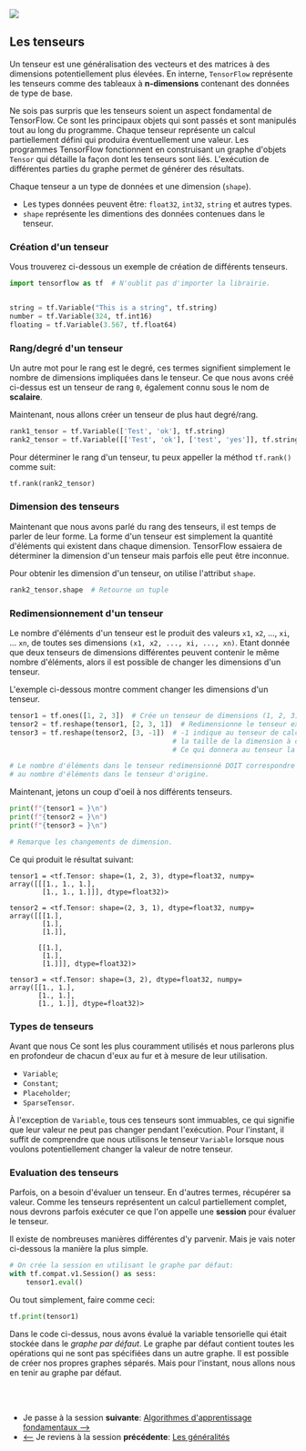 ![](https://img.shields.io/badge/lastest-2023--02--28-success)

## Les tenseurs
Un tenseur est une généralisation des vecteurs et des matrices à des dimensions potentiellement plus élevées. En interne, `TensorFlow` représente les tenseurs comme des tableaux à **n-dimensions** contenant des données de type de base. <br/>

Ne sois pas surpris que les tenseurs soient un aspect fondamental de TensorFlow. Ce sont les principaux objets qui sont passés et sont manipulés tout au long du programme. Chaque tenseur représente un calcul partiellement défini qui produira éventuellement une valeur. Les programmes TensorFlow fonctionnent en construisant un graphe d'objets `Tensor` qui détaille la façon dont les tenseurs sont liés.
L'exécution de différentes parties du graphe permet de générer des résultats.<br/>

Chaque tenseur a un type de données et une dimension (`shape`).
- Les types données peuvent être: `float32`, `int32`, `string` et autres types.
- `shape` représente les dimentions des données contenues dans le tenseur.

### Création d'un tenseur
Vous trouverez ci-dessous un exemple de création de différents tenseurs.

```python
import tensorflow as tf  # N'oublit pas d'importer la librairie.


string = tf.Variable("This is a string", tf.string)
number = tf.Variable(324, tf.int16)
floating = tf.Variable(3.567, tf.float64)

```

### Rang/degré d'un tenseur
Un autre mot pour le rang est le degré, ces termes signifient simplement le nombre de dimensions impliquées dans le tenseur. Ce que nous avons créé ci-dessus est un tenseur de rang `0`, également connu sous le nom de **scalaire**.<br/>

Maintenant, nous allons créer un tenseur de plus haut degré/rang.

```python
rank1_tensor = tf.Variable(['Test', 'ok'], tf.string)
rank2_tensor = tf.Variable([['Test', 'ok'], ['test', 'yes']], tf.string)

```

Pour déterminer le rang d'un tenseur, tu peux appeller la méthod `tf.rank()` comme suit:

```python
tf.rank(rank2_tensor)

```

### Dimension des tenseurs
Maintenant que nous avons parlé du rang des tenseurs, il est temps de parler de leur forme. La forme d'un tenseur est simplement la quantité d'éléments qui existent dans chaque dimension. TensorFlow essaiera de déterminer la dimension d'un tenseur mais parfois elle peut être inconnue.<br/>

Pour obtenir les dimension d'un tenseur, on utilise l'attribut `shape`.

```python
rank2_tensor.shape  # Retourne un tuple

```

### Redimensionnement d'un tenseur
Le nombre d'éléments d'un tenseur est le produit des valeurs `x1`, `x2`, ..., `xi`, ... `xn`, de toutes ses dimensions `(x1, x2, ..., xi, ..., xn)`. Etant donnée que deux tenseurs de dimensions différentes peuvent contenir le même nombre d'éléments, alors il est possible de changer les dimensions d'un tenseur. <br/>

L'exemple ci-dessous montre comment changer les dimensions d'un tenseur.

```python
tensor1 = tf.ones([1, 2, 3])  # Crée un tenseur de dimensions (1, 2, 3) remplit de 1.
tensor2 = tf.reshape(tensor1, [2, 3, 1])  # Redimensionne le tenseur existant en (2, 3, 1).
tensor3 = tf.reshape(tensor2, [3, -1])  # -1 indique au tenseur de calculer 
                                        # la taille de la dimension à cet endroit. 
                                        # Ce qui donnera au tenseur la forme [3, 3].

# Le nombre d'éléments dans le tenseur redimensionné DOIT correspondre 
# au nombre d'éléments dans le tenseur d'origine.

```

Maintenant, jetons un coup d'oeil à nos différents tenseurs.

```python
print(f"{tensor1 = }\n")
print(f"{tensor2 = }\n")
print(f"{tensor3 = }\n")

# Remarque les changements de dimension.

```

Ce qui produit le résultat suivant:

```
tensor1 = <tf.Tensor: shape=(1, 2, 3), dtype=float32, numpy=
array([[[1., 1., 1.],
        [1., 1., 1.]]], dtype=float32)>

tensor2 = <tf.Tensor: shape=(2, 3, 1), dtype=float32, numpy=
array([[[1.],
        [1.],
        [1.]],

       [[1.],
        [1.],
        [1.]]], dtype=float32)>

tensor3 = <tf.Tensor: shape=(3, 2), dtype=float32, numpy=
array([[1., 1.],
       [1., 1.],
       [1., 1.]], dtype=float32)>

```

### Types de tenseurs
Avant que nous Ce sont les plus couramment utilisés et nous parlerons plus en profondeur de chacun d'eux au fur et à mesure de leur utilisation.

- `Variable`;
- `Constant`;
- `Placeholder`;
- `SparseTensor`.

À l'exception de `Variable`, tous ces tenseurs sont immuables, ce qui signifie que leur valeur ne peut pas changer pendant l'exécution. Pour l'instant, il suffit de comprendre que nous utilisons le tenseur `Variable` lorsque nous voulons potentiellement changer la valeur de notre tenseur.


### Evaluation des tenseurs
Parfois, on a besoin d'évaluer un tenseur. En d'autres termes, récupérer sa valeur. Comme les tenseurs représentent un calcul partiellement complet, nous devrons parfois exécuter ce que l'on appelle une **session** pour évaluer le tenseur. <br/>

Il existe de nombreuses manières différentes d'y parvenir. Mais je vais noter ci-dessous la manière la plus simple.

```python
# On crée la session en utilisant le graphe par défaut:
with tf.compat.v1.Session() as sess: 
    tensor1.eval()

```

Ou tout simplement, faire comme ceci:

```python
tf.print(tensor1)

```

Dans le code ci-dessus, nous avons évalué la variable tensorielle qui était stockée dans le *graphe par défaut*. Le graphe par défaut contient toutes les opérations qui ne sont pas spécifiées dans un autre graphe. Il est possible de créer nos propres graphes séparés. Mais pour l'instant, nous allons nous en tenir au graphe par défaut.

<br/>
<br/>

- Je passe à la session **suivante**: [Algorithmes d'apprentissage fondamentaux -->](../core_learning_algorithms/README.md)
- [<--](../generalities/README.md) Je reviens à la session **précédente**: [Les généralités](../generalities/README.md)

